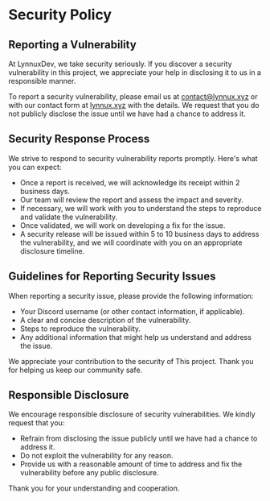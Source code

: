 # Security Policy

## Reporting a Vulnerability

At LynnuxDev, we take security seriously. If you discover a security vulnerability
in this project, we appreciate your help in disclosing it to us in a
responsible manner.

To report a security vulnerability,
please email us at [contact@lynnux.xyz](mailto:contact@lynnux.xyz)
or with our contact form at [lynnux.xyz](https://lynnux.xyz/#contact) with the details.
We request that you do not publicly disclose the issue until we have
had a chance to address it.

## Security Response Process

We strive to respond to security vulnerability reports promptly.
Here's what you can expect:

- Once a report is received, we will acknowledge its receipt within 2 business days.
- Our team will review the report and assess the impact and severity.
- If necessary, we will work with you to understand the steps to reproduce
  and validate the vulnerability.
- Once validated, we will work on developing a fix for the issue.
- A security release will be issued within 5 to 10 business days to address the vulnerability,
  and we will coordinate with you on an appropriate disclosure timeline.

## Guidelines for Reporting Security Issues

When reporting a security issue, please provide the following information:

- Your Discord username (or other contact information, if applicable).
- A clear and concise description of the vulnerability.
- Steps to reproduce the vulnerability.
- Any additional information that might help us understand and address the issue.

We appreciate your contribution to the security of This project.
Thank you for helping us keep our community safe.

## Responsible Disclosure

We encourage responsible disclosure of security vulnerabilities.
We kindly request that you:

- Refrain from disclosing the issue publicly until we have had
a chance to address it.
- Do not exploit the vulnerability for any reason.
- Provide us with a reasonable amount of time to address and
  fix the vulnerability before any public disclosure.

Thank you for your understanding and cooperation.
